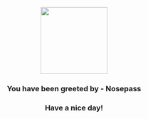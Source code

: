 <p align="center">
            <img src="https://raw.githubusercontent.com/PokeAPI/sprites/master/sprites/pokemon/299.png" width="150" height="150">
          </p>
          <h3 align="center">You have been greeted by - <b>Nosepass</b></h3>
          <h3 align="center">Have a nice day!</h3>
        